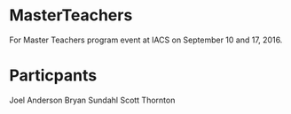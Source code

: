 # MasterTeachers
For Master Teachers program event at IACS on September 10 and 17, 2016.

# Particpants
Joel Anderson
Bryan Sundahl
Scott Thornton
